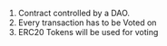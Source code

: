 1. Contract controlled by a DAO.
2. Every transaction has to be Voted on
3. ERC20 Tokens will be used for voting